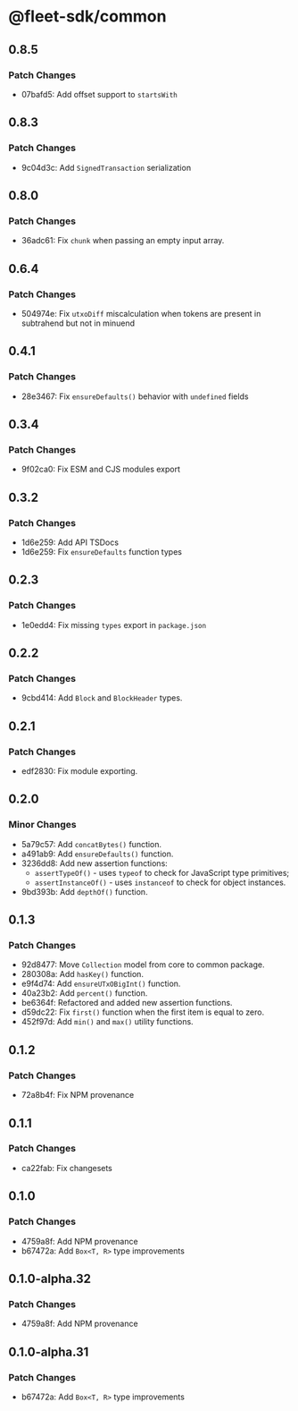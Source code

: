 # @fleet-sdk/common

## 0.8.5

### Patch Changes

- 07bafd5: Add offset support to `startsWith`

## 0.8.3

### Patch Changes

- 9c04d3c: Add `SignedTransaction` serialization

## 0.8.0

### Patch Changes

- 36adc61: Fix `chunk` when passing an empty input array.

## 0.6.4

### Patch Changes

- 504974e: Fix `utxoDiff` miscalculation when tokens are present in subtrahend but not in minuend

## 0.4.1

### Patch Changes

- 28e3467: Fix `ensureDefaults()` behavior with `undefined` fields

## 0.3.4

### Patch Changes

- 9f02ca0: Fix ESM and CJS modules export

## 0.3.2

### Patch Changes

- 1d6e259: Add API TSDocs
- 1d6e259: Fix `ensureDefaults` function types

## 0.2.3

### Patch Changes

- 1e0edd4: Fix missing `types` export in `package.json`

## 0.2.2

### Patch Changes

- 9cbd414: Add `Block` and `BlockHeader` types.

## 0.2.1

### Patch Changes

- edf2830: Fix module exporting.

## 0.2.0

### Minor Changes

- 5a79c57: Add `concatBytes()` function.
- a491ab9: Add `ensureDefaults()` function.
- 3236dd8: Add new assertion functions:
  - `assertTypeOf()` - uses `typeof` to check for JavaScript type primitives;
  - `assertInstanceOf()` - uses `instanceof` to check for object instances.
- 9bd393b: Add `depthOf()` function.

## 0.1.3

### Patch Changes

- 92d8477: Move `Collection` model from core to common package.
- 280308a: Add `hasKey()` function.
- e9f4d74: Add `ensureUTxOBigInt()` function.
- 40a23b2: Add `percent()` function.
- be6364f: Refactored and added new assertion functions.
- d59dc22: Fix `first()` function when the first item is equal to zero.
- 452f97d: Add `min()` and `max()` utility functions.

## 0.1.2

### Patch Changes

- 72a8b4f: Fix NPM provenance

## 0.1.1

### Patch Changes

- ca22fab: Fix changesets

## 0.1.0

### Patch Changes

- 4759a8f: Add NPM provenance
- b67472a: Add `Box<T, R>` type improvements

## 0.1.0-alpha.32

### Patch Changes

- 4759a8f: Add NPM provenance

## 0.1.0-alpha.31

### Patch Changes

- b67472a: Add `Box<T, R>` type improvements
